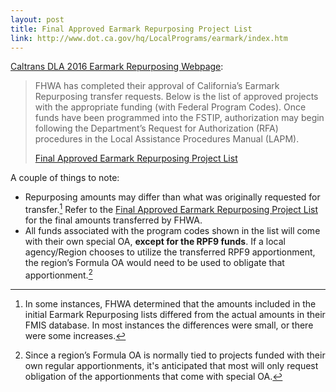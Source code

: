 ```yaml
---
layout: post
title: Final Approved Earmark Repurposing Project List
link: http://www.dot.ca.gov/hq/LocalPrograms/earmark/index.htm
---
```


[Caltrans DLA 2016 Earmark Repurposing Webpage](http://www.dot.ca.gov/hq/LocalPrograms/earmark/index.htm):

> FHWA has completed their approval of California’s Earmark Repurposing transfer requests. Below is the list of approved projects with the appropriate funding (with Federal Program Codes). Once funds have been programmed into the FSTIP, authorization may begin following the Department’s Request for Authorization (RFA) procedures in the Local Assistance Procedures Manual (LAPM).
>
> [Final Approved Earmark Repurposing Project List](http://www.dot.ca.gov/hq/LocalPrograms/earmark/2017/Approved-Earmark-Repurposing-Project-List20170414.pdf)

A couple of things to note:

* Repurposing amounts may differ than what was originally requested for transfer.[^different] Refer to the [Final Approved Earmark Repurposing Project List](http://www.dot.ca.gov/hq/LocalPrograms/earmark/2017/Approved-Earmark-Repurposing-Project-List20170414.pdf) for the final amounts transferred by FHWA.
* All funds associated with the program codes shown in the list will come with their own special OA, **except for the RPF9 funds**. If a local agency/Region chooses to utilize the transferred RPF9 apportionment, the region’s Formula OA would need to be used to obligate that apportionment.[^oa]
 
[^different]: In some instances, FHWA determined that the amounts included in the initial Earmark Repurposing lists differed from the actual amounts in their FMIS database.  In most instances the differences were small, or there were some increases.

[^oa]: Since a region’s Formula OA is normally tied to projects funded with their own regular apportionments, it's anticipated that most will only request obligation of the apportionments that come with special OA.